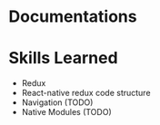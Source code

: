 # Documentations

# Skills Learned
- Redux
- React-native redux code structure
- Navigation (TODO)
- Native Modules (TODO)